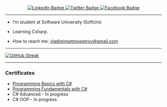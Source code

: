 <div id="badges" align="center">
  <a href="https://www.linkedin.com/in/vladimir-petrov-0aa734222">
    <img src="https://img.shields.io/badge/LinkedIn-blue?style=for-the-badge&logo=linkedin&logoColor=white" alt="LinkedIn Badge"/>
  </a>
  <a href="https://twitter.com/VladimirVarna">
    <img src="https://img.shields.io/badge/Twitter-blue?style=for-the-badge&logo=twitter&logoColor=white" alt="Twitter Badge"/>
  </a>
  <a href="https://www.facebook.com/vppetrov1">
    <img src="https://img.shields.io/badge/Facebook-1877F2?style=for-the-badge&logo=facebook&logoColor=white" alt="Facebook Badge"/>
  </a>
  </div>
  <div id="viewcount" align="center">
  <img src="https://komarev.com/ghpvc/?username=survivorbg&style=flat-square&color=blue" alt=""/>
</div>
<hr>

- I’m student at Software University (SoftUni)
  
- Learning Csharp.
  
- How to reach me: [vladimirpetrovpetrov@gmail.com](mailto:vladimirpetrovpetrov@gmail.com?subject=[GitHub]%20Source%20Han%20Sans)

<hr>

[![GitHub Streak](https://streak-stats.demolab.com?user=survivorbg&theme=radical&hide_border=true&date_format=M%20j%5B%2C%20Y%5D)](https://git.io/streak-stats)

<hr>
<h3>Certificates</h3>
<ul>
<li><a href="Programming Basics - September 2022 - Certificate.jpeg">Programming Basics with C#</a></li>
<li><a href="https://github.com/survivorbg/survivorbg/blob/main/Programming%20Fundamentals%20with%20C%23%20-%20January%202023%20-%20Certificate.jpeg">Programming Fundamentals with C#</a></li>
<li>C# Advanced - In progress
<li>C# OOP - In progress


</ul>